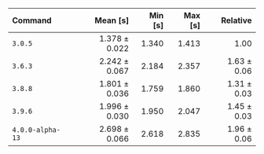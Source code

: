 | Command | Mean [s] | Min [s] | Max [s] | Relative |
|:---|---:|---:|---:|---:|
| `3.0.5` | 1.378 ± 0.022 | 1.340 | 1.413 | 1.00 |
| `3.6.3` | 2.242 ± 0.067 | 2.184 | 2.357 | 1.63 ± 0.06 |
| `3.8.8` | 1.801 ± 0.036 | 1.759 | 1.860 | 1.31 ± 0.03 |
| `3.9.6` | 1.996 ± 0.030 | 1.950 | 2.047 | 1.45 ± 0.03 |
| `4.0.0-alpha-13` | 2.698 ± 0.066 | 2.618 | 2.835 | 1.96 ± 0.06 |
